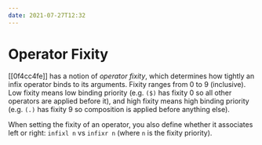 ```yaml
---
date: 2021-07-27T12:32
---
```


# Operator Fixity

[[0f4cc4fe]] has a notion of _operator fixity_, which determines how tightly an
infix operator binds to its arguments. Fixity ranges from 0 to 9 (inclusive).
Low fixity means low binding priority (e.g. `($)` has fixity 0 so all other
operators are applied before it), and high fixity means high binding priority
(e.g. `(.)` has fixity 9 so composition is applied before anything else).

When setting the fixity of an operator, you also define whether it associates
left or right: `infixl n` vs `infixr n` (where `n` is the fixity priority).
